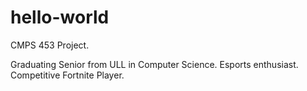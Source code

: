 # hello-world
CMPS 453 Project.

Graduating Senior from ULL in Computer Science. Esports enthusiast. Competitive Fortnite Player. 
